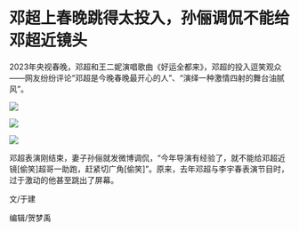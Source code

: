 # 邓超上春晚跳得太投入，孙俪调侃不能给邓超近镜头

2023年央视春晚，邓超和王二妮演唱歌曲《好运全都来》，邓超的投入逗笑观众——网友纷纷评论“邓超是今晚春晚最开心的人”、“演绎一种激情四射的舞台油腻风”。

![](https://inews.gtimg.com/newsapp_match/0/15622086827/0)

![](https://inews.gtimg.com/newsapp_match/0/15622086833/0)

![](https://inews.gtimg.com/newsapp_match/0/15622086840/0)

邓超表演刚结束，妻子孙俪就发微博调侃，“今年导演有经验了，就不能给邓超近镜[偷笑]超哥一助跑，赶紧切广角[偷笑]”。原来，去年邓超与李宇春表演节目时，过于激动的他甚至跳出了屏幕。

文/于建

编辑/贺梦禹

